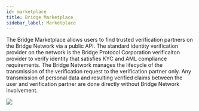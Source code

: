 ```yaml
---
id: marketplace
title: Bridge Marketplace
sidebar_label: Marketplace
---
```


The Bridge Marketplace allows users to find trusted verification partners on the Bridge Network via a public API.  The standard identity verification provider on the network is the Bridge Protocol Corporation verificaiton provider to verify identity that satisfies KYC and AML compliance requirements.  The Bridge Network manages the lifecycle of the transmission of the verification request to the verification partner only.  Any transmission of personal data and resulting verified claims between the user and verification partner are done directly without Bridge Network involvement.

<img class='centered' src='/img/marketplace.jpg'></img>